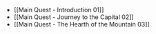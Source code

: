 - [[Main Quest - Introduction 01]]
- [[Main Quest - Journey to the Capital 02]]
- [[Main Quest - The Hearth of the Mountain 03]]